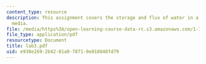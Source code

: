 ```yaml
---
content_type: resource
description: This assignment covers the storage and flux of water in a porous (granular)
  media.
file: /media/https%3A/open-learning-course-data-rc.s3.amazonaws.com/1-101-introduction-to-civil-and-environmental-engineering-design-i-fall-2005/e938e2692b4201a078710e018848fd79_lab3.pdf
file_type: application/pdf
resourcetype: Document
title: lab3.pdf
uid: e938e269-2b42-01a0-7871-0e018848fd79
---
```

